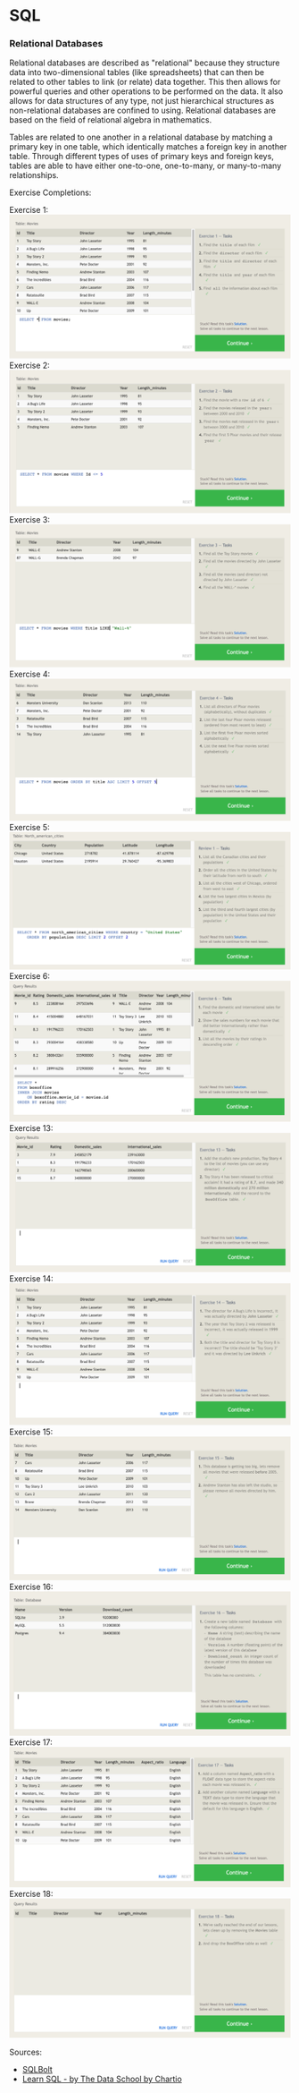 # SQL

### Relational Databases

Relational databases are described as "relational" because they structure data into two-dimensional tables (like spreadsheets) that can then be related to other tables to link (or relate) data together. This then allows for powerful queries and other operations to be performed on the data. It also allows for data structures of any type, not just hierarchical structures as non-relational databases are confined to using. Relational databases are based on the field of relational algebra in mathematics.

Tables are related to one another in a relational database by matching a primary key in one table, which identically matches a foreign key in another table. Through different types of uses of primary keys and foreign keys, tables are able to have either one-to-one, one-to-many, or many-to-many relationships.

Exercise Completions:

Exercise 1: ![Exercise 1](/images/sql1.png)
Exercise 2: ![Exercise 2](/images/sql2.png)
Exercise 3: ![Exercise 3](/images/sql3.png)
Exercise 4: ![Exercise 4](/images/sql4.png)
Exercise 5: ![Exercise 5](/images/sql5.png)
Exercise 6: ![Exercise 6](/images/sql6.png)
Exercise 13: ![Exercise 13](/images/sql13.png)
Exercise 14: ![Exercise 14](/images/sql14.png)
Exercise 15: ![Exercise 15](/images/sql15.png)
Exercise 16: ![Exercise 16](/images/sql16.png)
Exercise 17: ![Exercise 17](/images/sql17.png)
Exercise 18: ![Exercise 18](/images/sql18.png)

Sources:

- [SQLBolt](https://sqlbolt.com/)
- [Learn SQL - by The Data School by Chartio](https://landing.chartio.com/download-learn-sql)
